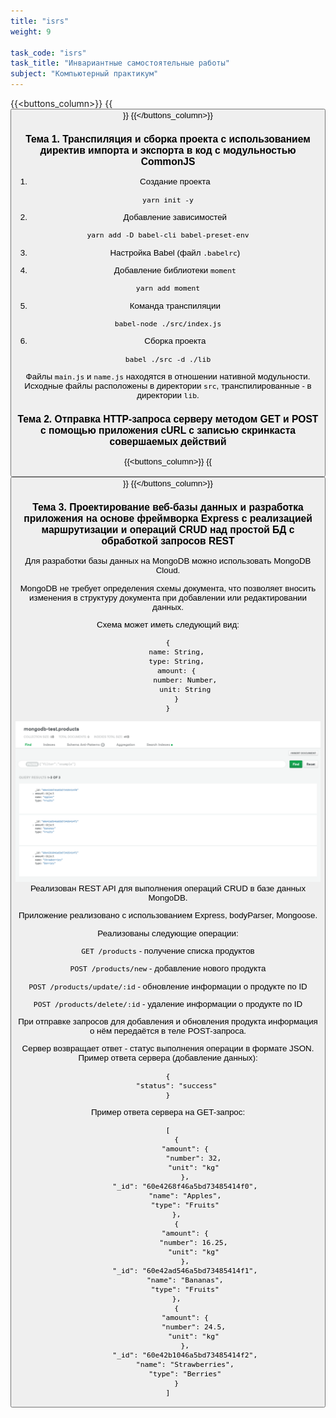 ```yaml
---
title: "isrs"
weight: 9

task_code: "isrs"
task_title: "Инвариантные самостоятельные работы"
subject: "Компьютерный практикум"
---
```


{{<buttons_column>}}
    {{<button text="Ссылка на папку в репозиторие" link="https://github.com/DanilaIsaichev/DanilaIsaichev.github.io/tree/gh-pages/comppract/cp/isr">}}
{{</buttons_column>}}

### Тема 1. Транспиляция и сборка проекта с использованием директив импорта и экспорта в код с модульностью CommonJS

1. Создание проекта
```
yarn init -y
```

2. Добавление зависимостей
```
yarn add -D babel-cli babel-preset-env
```

3. Настройка Babel (файл `.babelrc`)

4. Добавление библиотеки `moment`
```
yarn add moment
```
5. Команда транспиляции
```
babel-node ./src/index.js
```
6. Сборка проекта
```
babel ./src -d ./lib
```

Файлы `main.js` и `name.js` находятся в отношении нативной модульности.  
Исходные файлы расположены в директории `src`, транспилированные - в директории `lib`.

### Тема 2. Отправка HTTP-запроса серверу методом GET и POST с помощью приложения cURL с записью скринкаста совершаемых действий

{{<buttons_column>}}
    {{<button text="Скринкаст" link="/comppract/cp/isr/t2/task2.mp4">}}
{{</buttons_column>}}

### Тема 3. Проектирование веб-базы данных и разработка приложения на основе фреймворка Express с реализацией маршрутизации и операций CRUD над простой БД с обработкой запросов REST
Для разработки базы данных на MongoDB можно использовать MongoDB Cloud.

MongoDB не требует определения схемы документа, что позволяет вносить изменения в структуру документа при добавлении или редактировании данных.

Схема может иметь следующий вид:
```
{
    name: String,
    type: String,
    amount: {
        number: Number,
        unit: String
    }
}
```
![ИСР тема 3 задание 3](/comppract/cp/isr/t3/task-3.png)
Реализован REST API для выполнения операций CRUD в базе данных MongoDB.

Приложение реализовано с использованием Express, bodyParser, Mongoose.

Реализованы следующие операции:

`GET /products` - получение списка продуктов

`POST /products/new` - добавление нового продукта

`POST /products/update/:id` - обновление информации о продукте по ID

`POST /products/delete/:id` - удаление информации о продукте по ID

При отправке запросов для добавления и обновления продукта информация о нём передаётся в теле POST-запроса.

Сервер возвращает ответ - статус выполнения операции в формате JSON. Пример ответа сервера (добавление данных):
```
{
    "status": "success"
}
```

Пример ответа сервера на GET-запрос:
```
[
    {
        "amount": {
            "number": 32,
            "unit": "kg"
        },
        "_id": "60e4268f46a5bd73485414f0",
        "name": "Apples",
        "type": "Fruits"
    },
    {
        "amount": {
            "number": 16.25,
            "unit": "kg"
        },
        "_id": "60e42ad546a5bd73485414f1",
        "name": "Bananas",
        "type": "Fruits"
    },
    {
        "amount": {
            "number": 24.5,
            "unit": "kg"
        },
        "_id": "60e42b1046a5bd73485414f2",
        "name": "Strawberries",
        "type": "Berries"
    }
]
```